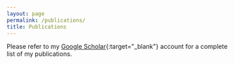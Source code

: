```yaml
---
layout: page
permalink: /publications/
title: Publications
---
```


Please refer to my [Google Scholar](https://scholar.google.com/citations?user=4_56vVYAAAAJ&hl=en&oi=ao){:target="_blank"} account for a complete list of my publications. 